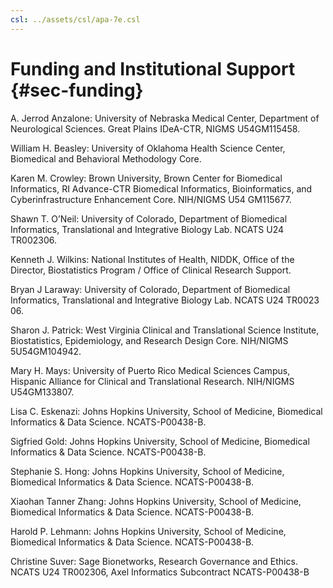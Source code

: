```yaml
---
csl: ../assets/csl/apa-7e.csl
---
```


# Funding and Institutional Support {#sec-funding}

A. Jerrod Anzalone: University of Nebraska Medical Center, Department of Neurological Sciences. Great Plains IDeA-CTR, NIGMS U54GM115458.

William H. Beasley: University of Oklahoma Health Science Center, Biomedical and Behavioral Methodology Core.

Karen M. Crowley: Brown University, Brown Center for Biomedical Informatics, RI Advance-CTR Biomedical Informatics, Bioinformatics, and Cyberinfrastructure Enhancement Core.
NIH/NIGMS U54 GM115677.

Shawn T. O’Neil: University of Colorado, Department of Biomedical Informatics, Translational and Integrative Biology Lab. NCATS U24 TR002306.

Kenneth J. Wilkins: National Institutes of Health, NIDDK, Office of the Director, Biostatistics Program / Office of Clinical Research Support.

Bryan J Laraway: University of Colorado, Department of Biomedical Informatics, Translational and Integrative Biology Lab. NCATS U24 TR0023
06.

Sharon J. Patrick:  West Virginia Clinical and Translational Science Institute, Biostatistics, Epidemiology, and Research Design Core.  NIH/NIGMS 5U54GM104942.

Mary H. Mays: University of Puerto Rico Medical Sciences Campus, Hispanic Alliance for Clinical and Translational Research.  NIH/NIGMS U54GM133807.

Lisa C. Eskenazi: Johns Hopkins University, School of Medicine, Biomedical Informatics & Data Science. NCATS-P00438-B.

Sigfried Gold: Johns Hopkins University, School of Medicine, Biomedical Informatics & Data Science. NCATS-P00438-B.

Stephanie S. Hong: Johns Hopkins University, School of Medicine, Biomedical Informatics & Data Science. NCATS-P00438-B.

Xiaohan Tanner Zhang: Johns Hopkins University, School of Medicine, Biomedical Informatics & Data Science. NCATS-P00438-B.

Harold P. Lehmann: Johns Hopkins University, School of Medicine, Biomedical Informatics & Data Science. NCATS-P00438-B.

Christine Suver: Sage Bionetworks, Research Governance and Ethics. NCATS U24 TR002306, Axel Informatics Subcontract NCATS-P00438-B
